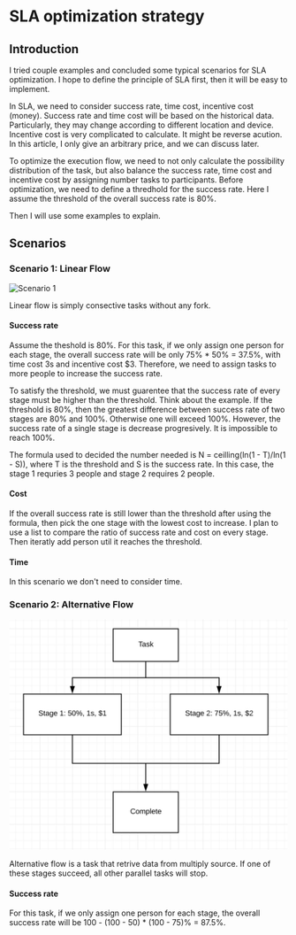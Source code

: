 # SLA optimization strategy

## Introduction

I tried couple examples and concluded some typical scenarios for SLA optimization. I hope to define the principle of SLA first, then it will be easy to implement.

In SLA, we need to consider success rate, time cost, incentive cost (money). Success rate and time cost will be based on the historical data. Particularly, they may change according to different location and device. Incentive cost is very complicated to calculate. It might be reverse acution. In this article, I only give an arbitrary price, and we can discuss later. 

To optimize the execution flow, we need to not only calculate the possibility distribution of the task, but also balance the success rate, time cost and incentive cost by assigning number tasks to participants. Before optimization, we need to define a thredhold for the success rate. Here I assume the threshold of the overall success rate is 80%. 

Then I will use some examples to explain.

## Scenarios

### Scenario 1: Linear Flow

![Scenario 1](https://github.com/JunjieCheng/SLA/blob/master/scenario1.png)

Linear flow is simply consective tasks without any fork. 

#### Success rate
Assume the theshold is 80%. For this task, if we only assign one person for each stage, the overall success rate will be only 75% * 50% = 37.5%, with time cost 3s and incentive cost $3. Therefore, we need to assign tasks to more people to increase the success rate. 

To satisfy the threshold, we must guarentee that the success rate of every stage must be higher than the threshold. Think about the example. If the threshold is 80%, then the greatest difference between success rate of two stages are 80% and 100%. Otherwise one will exceed 100%. However, the success rate of a single stage is decrease progresively. It is impossible to reach 100%. 

The formula used to decided the number needed is N = ceilling(ln(1 - T)/ln(1 - S)), where T is the threshold and S is the success rate. In this case, the stage 1 requries 3 people and stage 2 requires 2 people.

#### Cost 
If the overall success rate is still lower than the threshold after using the formula, then pick the one stage with the lowest cost to increase. I plan to use a list to compare the ratio of success rate and cost on every stage. Then iteratly add person util it reaches the threshold.

#### Time
In this scenario we don't need to consider time.

### Scenario 2: Alternative Flow

![Scenario 2](./scenario2.jpg)

Alternative flow is a task that retrive data from multiply source. If one of these stages succeed, all other parallel tasks will stop. 

#### Success rate
For this task, if we only assign one person for each stage, the overall success rate will be 100 - (100 - 50) * (100 - 75)% = 87.5%.
